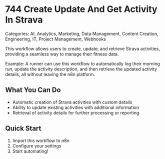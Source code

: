 # 744 Create Update And Get Activity In Strava

Categories: AI, Analytics, Marketing, Data Management, Content Creation, Engineering, IT, Project Management, Webhooks

This workflow allows users to create, update, and retrieve Strava activities, providing a seamless way to manage their fitness data.

Example: A runner can use this workflow to automatically log their morning run, update the activity description, and then retrieve the updated activity details, all without leaving the n8n platform.

## What You Can Do
- Automatic creation of Strava activities with custom details
- Ability to update existing activities with additional information
- Retrieval of activity details for further processing or reporting

## Quick Start
1. Import this workflow to n8n
2. Configure your settings
3. Start automating!


